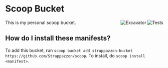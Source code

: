 # Scoop Bucket

<a href="https://github.com/Strappazzon/scoop/actions/workflows/ci.yml">
  <img align="right" src="https://github.com/Strappazzon/scoop/actions/workflows/ci.yml/badge.svg" alt="Tests" title="Tests">
</a>

<a href="https://github.com/Strappazzon/scoop/actions/workflows/excavator.yml">
  <img align="right" src="https://github.com/Strappazzon/scoop/actions/workflows/excavator.yml/badge.svg" alt="Excavator" title="Excavator">
</a>

This is my personal scoop bucket.

## How do I install these manifests?

To add this bucket, run `scoop bucket add strappazzon-bucket https://github.com/Strappazzon/scoop`. To install, do `scoop install <manifest>`.
